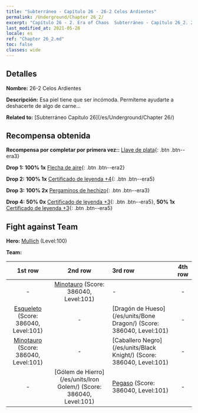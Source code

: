 ```yaml
---
title: "Subterráneo - Capítulo 26 - 26-2 Celos Ardientes"
permalink: /Underground/Chapter 26_2/
excerpt: "Capítulo 26 - 2. Era of Chaos  Subterráneo - Capítulo 26_2. 26-2 Celos Ardientes"
last_modified_at: 2021-05-28
locale: es
ref: "Chapter 26_2.md"
toc: false
classes: wide
---
```


## Detalles

 **Nombre:** 26-2 Celos Ardientes

 **Descripción:** Esa piel tiene que ser incómoda. Permíteme ayudarte a deshacerte de algo de carne...

 **Related to:** [Subterráneo Capítulo 26](/es/Underground/Chapter 26/)

## Recompensa obtenida

 **Recompensa por completar por primera vez::** [Llave de plata](/ItemsES/con_693/){: .btn .btn--era3}

 **Drop 1:** **100% 1x** [Flecha de aire](/ItemsES/her_449/){: .btn .btn--era2}

 **Drop 2:** **100% 1x** [Certificado de leyenda +4](/ItemsES/mat_95/){: .btn .btn--era5}

 **Drop 3:** **100% 2x** [Pergaminos de hechizo](/ItemsES/con_694/){: .btn .btn--era3}

 **Drop 4:** **50% 0x** [Certificado de leyenda +3](/ItemsES/mat_88/){: .btn .btn--era5}, **50% 1x** [Certificado de leyenda +3](/ItemsES/mat_88/){: .btn .btn--era5}


## Fight against Team
 **Hero:** [Mullich](/es/heroes/Mullich/) (Level:100)

 **Team:**


  | 1st row | 2nd row | 3rd row | 4th row |
  |:----:|:----:|:----|:----:|
  | - | [Minotauro](/es/units/Minotaur/) (Score: 386040, Level:101)  | - | - |
  | [Esqueleto](/es/units/Skeleton/) (Score: 386040, Level:101)  | - | [Dragón de Hueso](/es/units/Bone Dragon/) (Score: 386040, Level:101)  | - |
  | [Minotauro](/es/units/Minotaur/) (Score: 386040, Level:101)  | - | [Caballero Negro](/es/units/Black Knight/) (Score: 386040, Level:101)  | - |
  | - | [Gólem de Hierro](/es/units/Iron Golem/) (Score: 386040, Level:101)  | [Pegaso](/es/units/Pegasus/) (Score: 386040, Level:101)  | - |


